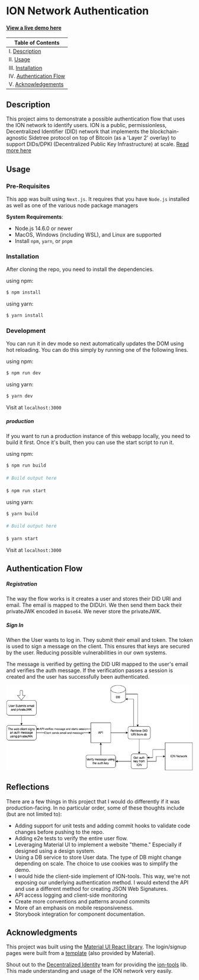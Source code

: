 # ION Network Authentication

#### [View a live demo here](https://ion-network-auth.vercel.app/)

| Table of Contents                               |
| ----------------------------------------------- |
| I. [Description](#description)                  |
| II. [Usage](#usage)                              |
| III. [Installation](#installation)              |
| IV. [Authentication Flow](#authentication-flow) |
| V. [Acknowledgements](#acknowledgments)         |

## Description

This project aims to demonstrate a possible authentication flow that uses the ION network to identify users. ION is a public, permissionless, Decentralized Identifier (DID) network that implements the blockchain-agnostic Sidetree protocol on top of Bitcoin (as a 'Layer 2' overlay) to support DIDs/DPKI (Decentralized Public Key Infrastructure) at scale. [Read more here](https://identity.foundation/ion/)

## Usage

### Pre-Requisites
This app was built using `Next.js`. It requires that you have `Node.js` installed as well as one of the various node package managers

**System Requirements**:
- Node.js 14.6.0 or newer
- MacOS, Windows (including WSL), and Linux are supported
- Install `npm`, `yarn`, or `pnpm`

### Installation

After cloning the repo, you need to install the dependencies.

using npm:
```bash
$ npm install
```
using yarn:
```bash
$ yarn install
```

### Development
You can run it in dev mode so next automatically updates the DOM using hot reloading. You can do this simply by running one of the following lines.

using npm:
```bash
$ npm run dev
```
using yarn:
```bash
$ yarn dev
```

Visit at `localhost:3000`

##### production
If you want to run a production instance of this webapp locally, you need to build it first. Once it's built, then you can use the start script to run it.

using npm:
```bash
$ npm run build

# Build output here

$ npm run start
```
using yarn:
```bash
$ yarn build

# Build output here

$ yarn start
```

Visit at `localhost:3000`

## Authentication Flow

##### Registration
The way the flow works is it creates a user and stores their DID URI and email. The email is mapped to the DIDUri. We then send them back their privateJWK encoded in `Base64`. We never store the privateJWK.

##### Sign In
When the User wants to log in. They submit their email and token. The token is used to sign a message on the client. This ensures that keys are secured by the user. Reducing possible vulnerabilities in our own systems.

The message is verified by getting the DID URI mapped to the user's email and verifies the auth message. If the verification passes a session is created and the user has successfully been authenticated.

![Sign In Flow](./docs/screenshots/ion-auth-flow.drawio.png)

## Reflections

There are a few things in this project that I would do differently if it was production-facing. In no particular order, some of these thoughts include (but are not limited to):

- Adding support for unit tests and adding commit hooks to validate code changes before pushing to the repo.
- Adding e2e tests to verify the entire user flow.
- Leveraging Material UI to implement a website "theme." Especially if designed using a design system.
- Using a DB service to store User data. The type of DB might change depending on scale. The choice to use cookies was to simplify the demo.
- I would hide the client-side implement of ION-tools. This way, we're not exposing our underlying authentication method. I would extend the API and use a different method for creating JSON Web Signatures.
- API access logging and client-side monitoring
- Create more conventions and patterns around commits
- More of an emphasis on mobile responsiveness.
- Storybook integration for component documentation.

## Acknowledgments

This project was built using the [Material UI React library](https://mui.com/). The login/signup pages were built from a [template](https://github.com/mui/material-ui/tree/v5.11.4/docs/data/material/getting-started/templates/sign-in) (also provided by Material).

Shout out to the [Decentralized Identity](https://identity.foundation/) team for providing the [ion-tools](https://github.com/decentralized-identity/ion-tools) lib. This made understanding and usage of the ION network very easily.
